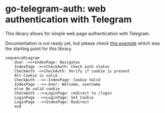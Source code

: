 # go-telegram-auth: web authentication with Telegram

This library allows for simple web page authentication with Telegram. 

Documentation is not ready yet, but please check [this example](https://github.com/sgzmd/tgauth) which 
was the starting point for this library.


```mermaid
sequenceDiagram
    User ->>+IndexPage: Navigates
    IndexPage ->>+CheckAuth: Check auth status
    CheckAuth ->>CheckAuth: Verify if cookie is present
    Alt Cookie is valid
    CheckAuth -->>-IndexPage: Cookie Valid
    IndexPage -->>-User: Welcome, username
    else No valid cookie
    CheckAuth -->>LoginPage: redirect to /login
    LoginPage -->>LoginPage: Set Cookie
    LoginPage -->>IndexPage: Redirect
    end
```
